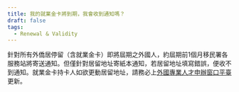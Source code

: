 ```yaml
---
title: 我的就業金卡將到期，我會收到通知嗎？
draft: false
tags:
  - Renewal & Validity
---
```

針對所有外僑居停留（含就業金卡）即將屆期之外國人，約屆期前1個月移民署各服務站將寄送通知。但僅針對居留地址寄紙本通知，若居留地址填寫錯誤，便收不到通知。就業金卡持卡人如欲更動居留地址，請務必上[外國專業人才申辦窗口平臺](https://coa.immigration.gov.tw/coa-frontend/four-in-one/entry/main)更新。